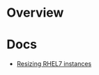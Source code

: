 # Overview

# Docs
* [Resizing RHEL7 instances](https://github.com/broadinstitute/dsp-devops-wiki/wiki/linux_resize_RHE7)
